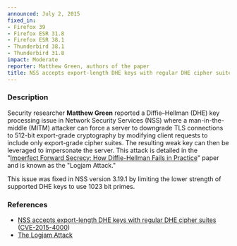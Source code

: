```yaml
---
announced: July 2, 2015
fixed_in:
- Firefox 39
- Firefox ESR 31.8
- Firefox ESR 38.1
- Thunderbird 38.1
- Thunderbird 31.8
impact: Moderate
reporter: Matthew Green, authors of the paper
title: NSS accepts export-length DHE keys with regular DHE cipher suites
---
```


<h3>Description</h3>

<p>Security researcher <strong>Matthew Green</strong> reported a Diffie–Hellman
(DHE) key processing issue in Network Security Services (NSS) where a
man-in-the-middle (MITM) attacker can force a server to downgrade TLS
connections to 512-bit export-grade cryptography by modifying client
requests to include only export-grade cipher suites. The resulting
weak key can then be leveraged to impersonate the server. This attack
is detailed in the "<a
href="https://weakdh.org/imperfect-forward-secrecy.pdf">Imperfect Forward
Secrecy: How Diffie-Hellman Fails in Practice</a>" paper and is known as the
&quot;Logjam Attack.&quot;</p>

<p>This issue was fixed in NSS version 3.19.1 by limiting the lower strength of
supported DHE keys to use 1023 bit primes.
</p>

<h3>References</h3>

<ul>
  <li><a href="https://bugzilla.mozilla.org/show_bug.cgi?id=1138554">
       NSS accepts export-length DHE keys with regular DHE cipher suites</a>
(<a href="http://cve.mitre.org/cgi-bin/cvename.cgi?name=CVE-2015-4000"
class="ex-ref">CVE-2015-4000</a>)</li>
  <li><a href="https://weakdh.org/">The Logjam Attack</a></li>
</ul>



